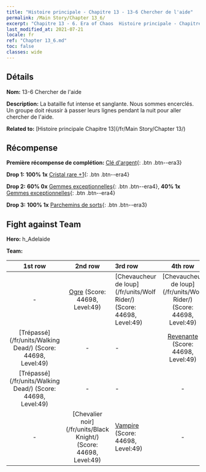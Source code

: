 ```yaml
---
title: "Histoire principale - Chapitre 13 - 13-6 Chercher de l'aide"
permalink: /Main Story/Chapter 13_6/
excerpt: "Chapitre 13 - 6. Era of Chaos  Histoire principale - Chapitre 13_6. 13-6 Chercher de l'aide"
last_modified_at: 2021-07-21
locale: fr
ref: "Chapter 13_6.md"
toc: false
classes: wide
---
```


## Détails

 **Nom:** 13-6 Chercher de l'aide

 **Description:** La bataille fut intense et sanglante. Nous sommes encerclés. Un groupe doit réussir à passer leurs lignes pendant la nuit pour aller chercher de l'aide.

 **Related to:** [Histoire principale Chapitre 13](/fr/Main Story/Chapter 13/)

## Récompense

 **Première récompense de complétion:** [Clé d'argent](/ItemsFR/con_693/){: .btn .btn--era3}

 **Drop 1:** **100% 1x** [Cristal rare +1](/ItemsFR/mat_45/){: .btn .btn--era4}

 **Drop 2:** **60% 0x** [Gemmes exceptionnelles](/ItemsFR/mat_37/){: .btn .btn--era4}, **40% 1x** [Gemmes exceptionnelles](/ItemsFR/mat_37/){: .btn .btn--era4}

 **Drop 3:** **100% 1x** [Parchemins de sorts](/ItemsFR/con_694/){: .btn .btn--era3}


## Fight against Team
 **Hero:** h_Adelaide

 **Team:**


  | 1st row | 2nd row | 3rd row | 4th row |
  |:----:|:----:|:----|:----:|
  | - | [Ogre](/fr/units/Ogre/) (Score: 44698, Level:49)  | [Chevaucheur de loup](/fr/units/Wolf Rider/) (Score: 44698, Level:49)  | [Chevaucheur de loup](/fr/units/Wolf Rider/) (Score: 44698, Level:49)  |
  | [Trépassé](/fr/units/Walking Dead/) (Score: 44698, Level:49)  | - | - | [Revenante](/fr/units/Wight/) (Score: 44698, Level:49)  |
  | [Trépassé](/fr/units/Walking Dead/) (Score: 44698, Level:49)  | - | - | - |
  | - | [Chevalier noir](/fr/units/Black Knight/) (Score: 44698, Level:49)  | [Vampire](/fr/units/Vampire/) (Score: 44698, Level:49)  | - |


